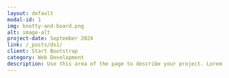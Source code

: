 ```yaml
---
layout: default
modal-id: 1
img: knotty-and-board.png
alt: image-alt
project-date: September 2024
link: /_posts/ds1/
client: Start Bootstrap
category: Web Development
description: Use this area of the page to describe your project. Lorem ipsum dolor sit amet, consectetur adipisicing elit. Mollitia neque assumenda ipsam nihil, molestias magnam, recusandae quos quis inventore quisquam velit asperiores, vitae? Reprehenderit soluta, eos quod consequuntur itaque. Nam.
---
```

